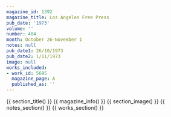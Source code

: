 ```yaml
---
magazine_id: 1392
magazine_title: Los Angeles Free Press
pub_date: '1973'
volume: ''
number: 484
month: October 26-November 1
notes: null
pub_date1: 26/10/1973
pub_date2: 1/11/1973
image: null
works_included:
- work_id: 5695
  magazine_page: A
  published_as: ''
---
```


{{ section_title() }}
{{ magazine_info() }}
{{ section_image() }}
{{ notes_section() }}
{{ works_section() }}
